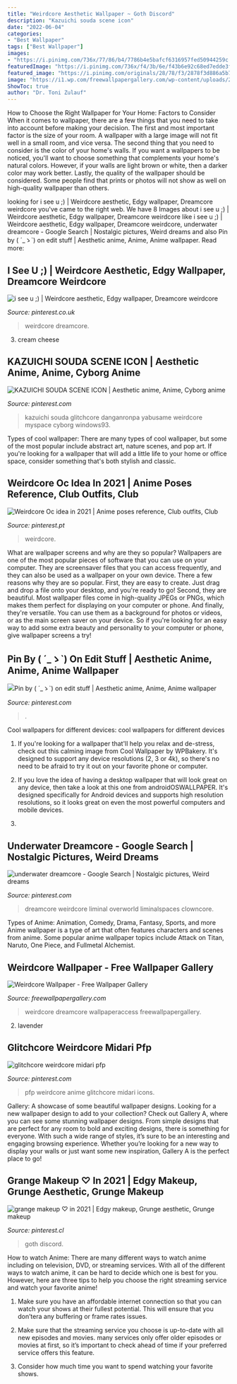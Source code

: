 ```yaml
---
title: "Weirdcore Aesthetic Wallpaper ~ Goth Discord"
description: "Kazuichi souda scene icon"
date: "2022-06-04"
categories:
- "Best Wallpaper"
tags: ["Best Wallpaper"]
images:
- "https://i.pinimg.com/736x/77/86/b4/7786b4e5bafcf6316957fed50944259c.jpg"
featuredImage: "https://i.pinimg.com/736x/f4/3b/6e/f43b6e92c68ed7edde3f00b91e904199.jpg"
featured_image: "https://i.pinimg.com/originals/28/78/f3/2878f3d886a5b72fb8c27a0ae3669c98.jpg"
image: "https://i1.wp.com/freewallpapergallery.com/wp-content/uploads/2021/07/Weirdcore-Wallpaper-5.jpg?w=676&amp;ssl=1"
ShowToc: true
author: "Dr. Toni Zulauf"
---
```



How to Choose the Right Wallpaper for Your Home: Factors to Consider
When it comes to wallpaper, there are a few things that you need to take into account before making your decision. The first and most important factor is the size of your room. A wallpaper with a large image will not fit well in a small room, and vice versa. 
The second thing that you need to consider is the color of your home's walls. If you want a wallpapers to be noticed, you'll want to choose something that complements your home's natural colors. However, if your walls are light brown or white, then a darker color may work better. 
Lastly, the quality of the wallpaper should be considered. Some people find that prints or photos will not show as well on high-quality wallpaper than others.

	

		
looking for i see u ;) | Weirdcore aesthetic, Edgy wallpaper, Dreamcore weirdcore you've came to the right web. We have 8 Images about i see u ;) | Weirdcore aesthetic, Edgy wallpaper, Dreamcore weirdcore like i see u ;) | Weirdcore aesthetic, Edgy wallpaper, Dreamcore weirdcore, underwater dreamcore - Google Search | Nostalgic pictures, Weird dreams and also Pin by ( ´_ゝ`) on edit stuff | Aesthetic anime, Anime, Anime wallpaper. Read more:
		
    
## I See U ;) | Weirdcore Aesthetic, Edgy Wallpaper, Dreamcore Weirdcore

<img loading=lazy src="https://i.pinimg.com/originals/28/78/f3/2878f3d886a5b72fb8c27a0ae3669c98.jpg" onerror="this.onerror=null;this.src='https://tse2.mm.bing.net/th?id=OIP.8CRtMZagTmj_VwYOGBZ_6AHaNJ&amp;pid=15.1';" alt="i see u ;) | Weirdcore aesthetic, Edgy wallpaper, Dreamcore weirdcore">

_Source: pinterest.co.uk_

>weirdcore dreamcore. 

	

3. cream cheese 

    
## KAZUICHI SOUDA SCENE ICON | Aesthetic Anime, Anime, Cyborg Anime

<img loading=lazy src="https://i.pinimg.com/736x/48/51/da/4851da14f7d44974a6a5a380581df1e1.jpg" onerror="this.onerror=null;this.src='https://tse2.mm.bing.net/th?id=OIP.KbinleB-B92iQsLvRfso9AHaHa&amp;pid=15.1';" alt="KAZUICHI SOUDA SCENE ICON | Aesthetic anime, Anime, Cyborg anime">

_Source: pinterest.com_

>kazuichi souda glitchcore danganronpa yabusame weirdcore myspace cyborg windows93. 

	

Types of cool wallpaper:
There are many types of cool wallpaper, but some of the most popular include abstract art, nature scenes, and pop art. If you're looking for a wallpaper that will add a little life to your home or office space, consider something that's both stylish and classic.

    
## Weirdcore Oc Idea In 2021 | Anime Poses Reference, Club Outfits, Club

<img loading=lazy src="https://i.pinimg.com/736x/f4/3b/6e/f43b6e92c68ed7edde3f00b91e904199.jpg" onerror="this.onerror=null;this.src='https://tse1.mm.bing.net/th?id=OIP.i7q-1xfMgZzAVwVTjSLJrAHaNK&amp;pid=15.1';" alt="Weirdcore Oc idea in 2021 | Anime poses reference, Club outfits, Club">

_Source: pinterest.pt_

>weirdcore. 

	

What are wallpaper screens and why are they so popular?
Wallpapers are one of the most popular pieces of software that you can use on your computer. They are screensaver files that you can access frequently, and they can also be used as a wallpaper on your own device. There a few reasons why they are so popular. First, they are easy to create. Just drag and drop a file onto your desktop, and you're ready to go! Second, they are beautiful. Most wallpaper files come in high-quality JPEGs or PNGs, which makes them perfect for displaying on your computer or phone. And finally, they're versatile. You can use them as a background for photos or videos, or as the main screen saver on your device. So if you're looking for an easy way to add some extra beauty and personality to your computer or phone, give wallpaper screens a try!

    
## Pin By ( ´_ゝ`) On Edit Stuff | Aesthetic Anime, Anime, Anime Wallpaper

<img loading=lazy src="https://i.pinimg.com/736x/04/67/1e/04671ee5730927bbc74136752653311d.jpg" onerror="this.onerror=null;this.src='https://tse2.mm.bing.net/th?id=OIP.9sgDN2SKkgrNCAuX-0DgigHaHa&amp;pid=15.1';" alt="Pin by ( ´_ゝ`) on edit stuff | Aesthetic anime, Anime, Anime wallpaper">

_Source: pinterest.com_

>. 

	

Cool wallpapers for different devices:
cool wallpapers for different devices 

1. If you're looking for a wallpaper that'll help you relax and de-stress, check out this calming image from Cool Wallpaper by WPBakery. It's designed to support any device resolutions (2, 3 or 4k), so there's no need to be afraid to try it out on your favorite phone or computer.

2. If you love the idea of having a desktop wallpaper that will look great on any device, then take a look at this one from androidOSWALLPAPER. It's designed specifically for Android devices and supports high resolution resolutions, so it looks great on even the most powerful computers and mobile devices.

3.

    
## Underwater Dreamcore - Google Search | Nostalgic Pictures, Weird Dreams

<img loading=lazy src="https://i.pinimg.com/736x/77/86/b4/7786b4e5bafcf6316957fed50944259c.jpg" onerror="this.onerror=null;this.src='https://tse1.mm.bing.net/th?id=OIP.VQwvHgCly2kSpgFDIqpbqwHaJA&amp;pid=15.1';" alt="underwater dreamcore - Google Search | Nostalgic pictures, Weird dreams">

_Source: pinterest.com_

>dreamcore weirdcore liminal overworld liminalspaces clowncore. 

	

Types of Anime: Animation, Comedy, Drama, Fantasy, Sports, and more
Anime wallpaper is a type of art that often features characters and scenes from anime. Some popular anime wallpaper topics include Attack on Titan, Naruto, One Piece, and Fullmetal Alchemist.

    
## Weirdcore Wallpaper - Free Wallpaper Gallery

<img loading=lazy src="https://i1.wp.com/freewallpapergallery.com/wp-content/uploads/2021/07/Weirdcore-Wallpaper-5.jpg?w=676&amp;ssl=1" onerror="this.onerror=null;this.src='https://tse3.mm.bing.net/th?id=OIP.P6BqOf25sx_EVKb8324fjgHaNJ&amp;pid=15.1';" alt="Weirdcore Wallpaper - Free Wallpaper Gallery">

_Source: freewallpapergallery.com_

>weirdcore dreamcore wallpaperaccess freewallpapergallery. 

	

2. lavender 

    
## Glitchcore Weirdcore Midari Pfp

<img loading=lazy src="https://i.pinimg.com/736x/72/bd/6e/72bd6e2e94ff6e04680e04665d705ce2.jpg" onerror="this.onerror=null;this.src='https://tse2.mm.bing.net/th?id=OIP.OlUYxc7RIQe_NgwVzkWoMAHaHa&amp;pid=15.1';" alt="glitchcore weirdcore midari pfp">

_Source: pinterest.com_

>pfp weirdcore anime glitchcore midari icons. 

	

Gallery: A showcase of some beautiful wallpaper designs.
Looking for a new wallpaper design to add to your collection? Check out Gallery A, where you can see some stunning wallpaper designs. From simple designs that are perfect for any room to bold and exciting designs, there is something for everyone. With such a wide range of styles, it’s sure to be an interesting and engaging browsing experience. Whether you’re looking for a new way to display your walls or just want some new inspiration, Gallery A is the perfect place to go!





	
	
    
## Grange Makeup ♡ In 2021 | Edgy Makeup, Grunge Aesthetic, Grunge Makeup

<img loading=lazy src="https://i.pinimg.com/736x/ef/92/24/ef92246e4aa8a65eeb5c330840e55b17.jpg" onerror="this.onerror=null;this.src='https://tse3.mm.bing.net/th?id=OIP.r0EM7Hv8uP7DS14az0TYHAHaHa&amp;pid=15.1';" alt="grange makeup ♡ in 2021 | Edgy makeup, Grunge aesthetic, Grunge makeup">

_Source: pinterest.cl_

>goth discord. 

	

How to watch Anime: There are many different ways to watch anime including on television, DVD, or streaming services.
With all of the different ways to watch anime, it can be hard to decide which one is best for you. However, here are three tips to help you choose the right streaming service and watch your favorite anime!
1. Make sure you have an affordable internet connection so that you can watch your shows at their fullest potential. This will ensure that you don’tera any buffering or frame rates issues.

2. Make sure that the streaming service you choose is up-to-date with all new episodes and movies. many services only offer older episodes or movies at first, so it’s important to check ahead of time if your preferred service offers this feature.

3. Consider how much time you want to spend watching your favorite shows.

